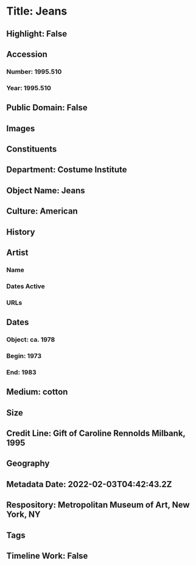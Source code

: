 # Title: Jeans
## Highlight: False
## Accession
### Number: 1995.510
### Year: 1995.510
## Public Domain: False
## Images
## Constituents
## Department: Costume Institute
## Object Name: Jeans
## Culture: American
## History
## Artist
### Name
### Dates Active
### URLs
## Dates
### Object: ca. 1978
### Begin: 1973
### End: 1983
## Medium: cotton
## Size
## Credit Line: Gift of Caroline Rennolds Milbank, 1995
## Geography
## Metadata Date: 2022-02-03T04:42:43.2Z
## Respository: Metropolitan Museum of Art, New York, NY
## Tags
## Timeline Work: False